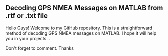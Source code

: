  <h2>Decoding GPS NMEA Messages on MATLAB from .rtf or .txt file</h2>
 <p>Hello Guys! Welcome to my GitHub repository. This is a straightforward method of decoding GPS NMEA messages on MATLAB. I hope it will help you in your projects. .</p>
 <p>Don't forget to comment. Thanks</p>
